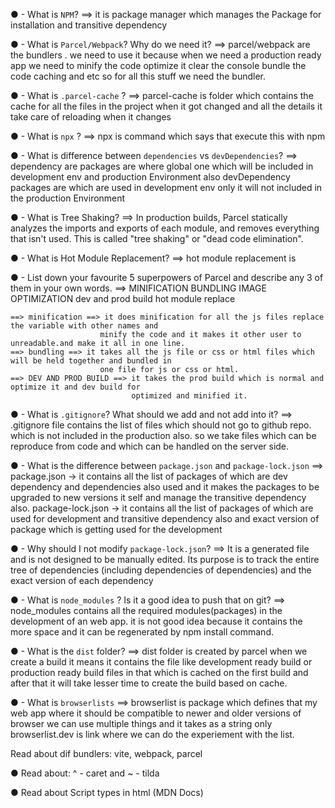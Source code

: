 ● - What is `NPM`?
==> it is package manager which manages the Package for installation and transitive dependency

● - What is `Parcel/Webpack`? Why do we need it?
==> parcel/webpack are the bundlers . we need to use it because when we need a production ready app we need to
        minify the code
        optimize it
        clear the console 
        bundle the code 
        caching and etc 
        so for all this stuff we need the bundler.

● - What is `.parcel-cache` ?
==> parcel-cache is folder which contains the cache for all the files in the project when it got changed and all the details it take care of reloading when it changes

● - What is `npx` ?
==> npx is command which says that execute this with npm 

● - What is difference between `dependencies` vs `devDependencies`?
==> dependency are packages are where global one which will be included in development env and production Environment also 
    devDependency packages are which are used in development env only it will not included in the production
Environment  

● - What is Tree Shaking?
==>  In production builds, Parcel statically analyzes the imports and exports of each module, and removes everything that isn't used. This is called "tree shaking" or "dead code elimination".

● - What is Hot Module Replacement?
==> hot module replacement is 


● - List down your favourite 5 superpowers of Parcel and describe any 3 of them in your
own words.
==> MINIFICATION
    BUNDLING
    IMAGE OPTIMIZATION
    dev and prod build
    hot module replace 

    ==> minification ==> it does minification for all the js files replace the variable with other names and 
                        minify the code and it makes it other user to unreadable.and make it all in one line.
    ==> bundling ==> it takes all the js file or css or html files which will be held together and bundled in
                        one file for js or css or html.
    ==> DEV AND PROD BUILD ==> it takes the prod build which is normal and optimize it and dev build for 
                               optimized and minified it.

● - What is `.gitignore`? What should we add and not add into it?
==> .gitignore file contains the list of files which should not go to github repo. which is not included in
    the production also.
    so we take files which can be reproduce from code and which can be handled on the server side. 
     


● - What is the difference between `package.json` and `package-lock.json`
==> package.json -> it contains all the list of packages of which are dev dependency and dependencies also used and it makes the packages to be upgraded to new versions it self and manage the transitive dependency also.
    package-lock.json -> it contains all the list of packages of which are used for development and transitive dependency also and exact version of package which is getting used for the development 

● - Why should I not modify `package-lock.json`?
==> It is a generated file and is not designed to be manually edited. Its purpose is to track the entire tree of dependencies (including dependencies of dependencies) and the exact version of each dependency

● - What is `node_modules` ? Is it a good idea to push that on git?
==> node_modules contains all the required modules(packages) in the development of an web app. it is not good idea because it contains the more space and it can be regenerated by npm install command.

● - What is the `dist` folder?
==> dist folder is created by parcel when we create a build it means it contains the file like development ready build or production ready build files in that which is cached on the first build and after that it will take lesser time to create the build based on cache.

● - What is `browserlists`
==> browserlist is package which defines that my web app where it should be compatible to newer and older versions of browser we can use multiple things and it takes as a string only 
    browserlist.dev is link where we can do the experiement with the list.

Read about dif bundlers: vite, webpack, parcel

● Read about: ^ - caret and ~ - tilda

● Read about Script types in html (MDN Docs)

